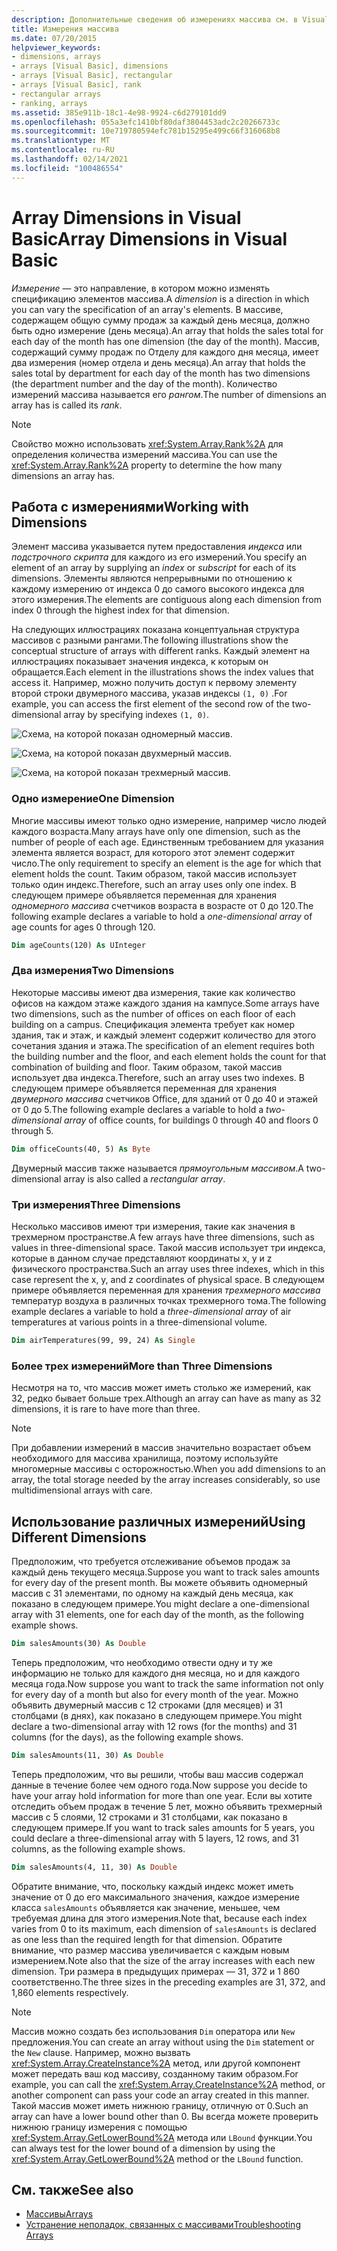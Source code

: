 ```yaml
---
description: Дополнительные сведения об измерениях массива см. в Visual Basic
title: Измерения массива
ms.date: 07/20/2015
helpviewer_keywords:
- dimensions, arrays
- arrays [Visual Basic], dimensions
- arrays [Visual Basic], rectangular
- arrays [Visual Basic], rank
- rectangular arrays
- ranking, arrays
ms.assetid: 385e911b-18c1-4e98-9924-c6d279101dd9
ms.openlocfilehash: 055a3efc1410bf80daf3804453adc2c20266733c
ms.sourcegitcommit: 10e719780594efc781b15295e499c66f316068b8
ms.translationtype: MT
ms.contentlocale: ru-RU
ms.lasthandoff: 02/14/2021
ms.locfileid: "100486554"
---
```

# <a name="array-dimensions-in-visual-basic"></a><span data-ttu-id="18396-103">Array Dimensions in Visual Basic</span><span class="sxs-lookup"><span data-stu-id="18396-103">Array Dimensions in Visual Basic</span></span>

<span data-ttu-id="18396-104">*Измерение* — это направление, в котором можно изменять спецификацию элементов массива.</span><span class="sxs-lookup"><span data-stu-id="18396-104">A *dimension* is a direction in which you can vary the specification of an array's elements.</span></span> <span data-ttu-id="18396-105">В массиве, содержащем общую сумму продаж за каждый день месяца, должно быть одно измерение (день месяца).</span><span class="sxs-lookup"><span data-stu-id="18396-105">An array that holds the sales total for each day of the month has one dimension (the day of the month).</span></span> <span data-ttu-id="18396-106">Массив, содержащий сумму продаж по Отделу для каждого дня месяца, имеет два измерения (номер отдела и день месяца).</span><span class="sxs-lookup"><span data-stu-id="18396-106">An array that holds the sales total by department for each day of the month has two dimensions (the department number and the day of the month).</span></span> <span data-ttu-id="18396-107">Количество измерений массива называется его *рангом*.</span><span class="sxs-lookup"><span data-stu-id="18396-107">The number of dimensions an array has is called its *rank*.</span></span>

> [!NOTE]
> <span data-ttu-id="18396-108">Свойство можно использовать <xref:System.Array.Rank%2A> для определения количества измерений массива.</span><span class="sxs-lookup"><span data-stu-id="18396-108">You can use the <xref:System.Array.Rank%2A> property to determine the how many dimensions an array has.</span></span>

## <a name="working-with-dimensions"></a><span data-ttu-id="18396-109">Работа с измерениями</span><span class="sxs-lookup"><span data-stu-id="18396-109">Working with Dimensions</span></span>

<span data-ttu-id="18396-110">Элемент массива указывается путем предоставления *индекса* или *подстрочного скрипта* для каждого из его измерений.</span><span class="sxs-lookup"><span data-stu-id="18396-110">You specify an element of an array by supplying an *index* or *subscript* for each of its dimensions.</span></span> <span data-ttu-id="18396-111">Элементы являются непрерывными по отношению к каждому измерению от индекса 0 до самого высокого индекса для этого измерения.</span><span class="sxs-lookup"><span data-stu-id="18396-111">The elements are contiguous along each dimension from index 0 through the highest index for that dimension.</span></span>

<span data-ttu-id="18396-112">На следующих иллюстрациях показана концептуальная структура массивов с разными рангами.</span><span class="sxs-lookup"><span data-stu-id="18396-112">The following illustrations show the conceptual structure of arrays with different ranks.</span></span> <span data-ttu-id="18396-113">Каждый элемент на иллюстрациях показывает значения индекса, к которым он обращается.</span><span class="sxs-lookup"><span data-stu-id="18396-113">Each element in the illustrations shows the index values that access it.</span></span> <span data-ttu-id="18396-114">Например, можно получить доступ к первому элементу второй строки двумерного массива, указав индексы `(1, 0)` .</span><span class="sxs-lookup"><span data-stu-id="18396-114">For example, you can access the first element of the second row of the two-dimensional array by specifying indexes `(1, 0)`.</span></span>

![Схема, на которой показан одномерный массив.](./media/array-dimensions/one-dimensional-array.gif)

![Схема, на которой показан двухмерный массив.](./media/array-dimensions/two-dimensional-array.gif)

![Схема, на которой показан трехмерный массив.](./media/array-dimensions/three-dimensional-array.gif)

### <a name="one-dimension"></a><span data-ttu-id="18396-118">Одно измерение</span><span class="sxs-lookup"><span data-stu-id="18396-118">One Dimension</span></span>

<span data-ttu-id="18396-119">Многие массивы имеют только одно измерение, например число людей каждого возраста.</span><span class="sxs-lookup"><span data-stu-id="18396-119">Many arrays have only one dimension, such as the number of people of each age.</span></span> <span data-ttu-id="18396-120">Единственным требованием для указания элемента является возраст, для которого этот элемент содержит число.</span><span class="sxs-lookup"><span data-stu-id="18396-120">The only requirement to specify an element is the age for which that element holds the count.</span></span> <span data-ttu-id="18396-121">Таким образом, такой массив использует только один индекс.</span><span class="sxs-lookup"><span data-stu-id="18396-121">Therefore, such an array uses only one index.</span></span> <span data-ttu-id="18396-122">В следующем примере объявляется переменная для хранения *одномерного массива* счетчиков возраста в возрасте от 0 до 120.</span><span class="sxs-lookup"><span data-stu-id="18396-122">The following example declares a variable to hold a *one-dimensional array* of age counts for ages 0 through 120.</span></span>

```vb
Dim ageCounts(120) As UInteger
```

### <a name="two-dimensions"></a><span data-ttu-id="18396-123">Два измерения</span><span class="sxs-lookup"><span data-stu-id="18396-123">Two Dimensions</span></span>

<span data-ttu-id="18396-124">Некоторые массивы имеют два измерения, такие как количество офисов на каждом этаже каждого здания на кампусе.</span><span class="sxs-lookup"><span data-stu-id="18396-124">Some arrays have two dimensions, such as the number of offices on each floor of each building on a campus.</span></span> <span data-ttu-id="18396-125">Спецификация элемента требует как номер здания, так и этаж, и каждый элемент содержит количество для этого сочетания здания и этажа.</span><span class="sxs-lookup"><span data-stu-id="18396-125">The specification of an element requires both the building number and the floor, and each element holds the count for that combination of building and floor.</span></span> <span data-ttu-id="18396-126">Таким образом, такой массив использует два индекса.</span><span class="sxs-lookup"><span data-stu-id="18396-126">Therefore, such an array uses two indexes.</span></span> <span data-ttu-id="18396-127">В следующем примере объявляется переменная для хранения *двумерного массива* счетчиков Office, для зданий от 0 до 40 и этажей от 0 до 5.</span><span class="sxs-lookup"><span data-stu-id="18396-127">The following example declares a variable to hold a *two-dimensional array* of office counts, for buildings 0 through 40 and floors 0 through 5.</span></span>

```vb
Dim officeCounts(40, 5) As Byte
```

<span data-ttu-id="18396-128">Двумерный массив также называется *прямоугольным массивом*.</span><span class="sxs-lookup"><span data-stu-id="18396-128">A two-dimensional array is also called a *rectangular array*.</span></span>

### <a name="three-dimensions"></a><span data-ttu-id="18396-129">Три измерения</span><span class="sxs-lookup"><span data-stu-id="18396-129">Three Dimensions</span></span>

<span data-ttu-id="18396-130">Несколько массивов имеют три измерения, такие как значения в трехмерном пространстве.</span><span class="sxs-lookup"><span data-stu-id="18396-130">A few arrays have three dimensions, such as values in three-dimensional space.</span></span> <span data-ttu-id="18396-131">Такой массив использует три индекса, которые в данном случае представляют координаты x, y и z физического пространства.</span><span class="sxs-lookup"><span data-stu-id="18396-131">Such an array uses three indexes, which in this case represent the x, y, and z coordinates of physical space.</span></span> <span data-ttu-id="18396-132">В следующем примере объявляется переменная для хранения *трехмерного массива* температур воздуха в различных точках трехмерного тома.</span><span class="sxs-lookup"><span data-stu-id="18396-132">The following example declares a variable to hold a *three-dimensional array* of air temperatures at various points in a three-dimensional volume.</span></span>

```vb
Dim airTemperatures(99, 99, 24) As Single
```

### <a name="more-than-three-dimensions"></a><span data-ttu-id="18396-133">Более трех измерений</span><span class="sxs-lookup"><span data-stu-id="18396-133">More than Three Dimensions</span></span>

<span data-ttu-id="18396-134">Несмотря на то, что массив может иметь столько же измерений, как 32, редко бывает больше трех.</span><span class="sxs-lookup"><span data-stu-id="18396-134">Although an array can have as many as 32 dimensions, it is rare to have more than three.</span></span>

> [!NOTE]
> <span data-ttu-id="18396-135">При добавлении измерений в массив значительно возрастает объем необходимого для массива хранилища, поэтому используйте многомерные массивы с осторожностью.</span><span class="sxs-lookup"><span data-stu-id="18396-135">When you add dimensions to an array, the total storage needed by the array increases considerably, so use multidimensional arrays with care.</span></span>

## <a name="using-different-dimensions"></a><span data-ttu-id="18396-136">Использование различных измерений</span><span class="sxs-lookup"><span data-stu-id="18396-136">Using Different Dimensions</span></span>

<span data-ttu-id="18396-137">Предположим, что требуется отслеживание объемов продаж за каждый день текущего месяца.</span><span class="sxs-lookup"><span data-stu-id="18396-137">Suppose you want to track sales amounts for every day of the present month.</span></span> <span data-ttu-id="18396-138">Вы можете объявить одномерный массив с 31 элементами, по одному на каждый день месяца, как показано в следующем примере.</span><span class="sxs-lookup"><span data-stu-id="18396-138">You might declare a one-dimensional array with 31 elements, one for each day of the month, as the following example shows.</span></span>

```vb
Dim salesAmounts(30) As Double
```

<span data-ttu-id="18396-139">Теперь предположим, что необходимо отвести одну и ту же информацию не только для каждого дня месяца, но и для каждого месяца года.</span><span class="sxs-lookup"><span data-stu-id="18396-139">Now suppose you want to track the same information not only for every day of a month but also for every month of the year.</span></span> <span data-ttu-id="18396-140">Можно объявить двумерный массив с 12 строками (для месяцев) и 31 столбцами (в днях), как показано в следующем примере.</span><span class="sxs-lookup"><span data-stu-id="18396-140">You might declare a two-dimensional array with 12 rows (for the months) and 31 columns (for the days), as the following example shows.</span></span>

```vb
Dim salesAmounts(11, 30) As Double
```

<span data-ttu-id="18396-141">Теперь предположим, что вы решили, чтобы ваш массив содержал данные в течение более чем одного года.</span><span class="sxs-lookup"><span data-stu-id="18396-141">Now suppose you decide to have your array hold information for more than one year.</span></span> <span data-ttu-id="18396-142">Если вы хотите отследить объем продаж в течение 5 лет, можно объявить трехмерный массив с 5 слоями, 12 строками и 31 столбцами, как показано в следующем примере.</span><span class="sxs-lookup"><span data-stu-id="18396-142">If you want to track sales amounts for 5 years, you could declare a three-dimensional array with 5 layers, 12 rows, and 31 columns, as the following example shows.</span></span>

```vb
Dim salesAmounts(4, 11, 30) As Double
```

<span data-ttu-id="18396-143">Обратите внимание, что, поскольку каждый индекс может иметь значение от 0 до его максимального значения, каждое измерение класса `salesAmounts` объявляется как значение, меньшее, чем требуемая длина для этого измерения.</span><span class="sxs-lookup"><span data-stu-id="18396-143">Note that, because each index varies from 0 to its maximum, each dimension of `salesAmounts` is declared as one less than the required length for that dimension.</span></span> <span data-ttu-id="18396-144">Обратите внимание, что размер массива увеличивается с каждым новым измерением.</span><span class="sxs-lookup"><span data-stu-id="18396-144">Note also that the size of the array increases with each new dimension.</span></span> <span data-ttu-id="18396-145">Три размера в предыдущих примерах — 31, 372 и 1 860 соответственно.</span><span class="sxs-lookup"><span data-stu-id="18396-145">The three sizes in the preceding examples are 31, 372, and 1,860 elements respectively.</span></span>

> [!NOTE]
> <span data-ttu-id="18396-146">Массив можно создать без использования `Dim` оператора или `New` предложения.</span><span class="sxs-lookup"><span data-stu-id="18396-146">You can create an array without using the `Dim` statement or the `New` clause.</span></span> <span data-ttu-id="18396-147">Например, можно вызвать <xref:System.Array.CreateInstance%2A> метод, или другой компонент может передать ваш код массиву, созданному таким образом.</span><span class="sxs-lookup"><span data-stu-id="18396-147">For example, you can call the <xref:System.Array.CreateInstance%2A> method, or another component can pass your code an array created in this manner.</span></span> <span data-ttu-id="18396-148">Такой массив может иметь нижнюю границу, отличную от 0.</span><span class="sxs-lookup"><span data-stu-id="18396-148">Such an array can have a lower bound other than 0.</span></span> <span data-ttu-id="18396-149">Вы всегда можете проверить нижнюю границу измерения с помощью <xref:System.Array.GetLowerBound%2A> метода или `LBound` функции.</span><span class="sxs-lookup"><span data-stu-id="18396-149">You can always test for the lower bound of a dimension by using the <xref:System.Array.GetLowerBound%2A> method or the `LBound` function.</span></span>

## <a name="see-also"></a><span data-ttu-id="18396-150">См. также</span><span class="sxs-lookup"><span data-stu-id="18396-150">See also</span></span>

- [<span data-ttu-id="18396-151">Массивы</span><span class="sxs-lookup"><span data-stu-id="18396-151">Arrays</span></span>](index.md)
- [<span data-ttu-id="18396-152">Устранение неполадок, связанных с массивами</span><span class="sxs-lookup"><span data-stu-id="18396-152">Troubleshooting Arrays</span></span>](troubleshooting-arrays.md)
